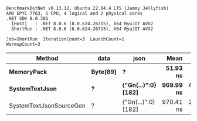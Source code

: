 ```

BenchmarkDotNet v0.13.12, Ubuntu 22.04.4 LTS (Jammy Jellyfish)
AMD EPYC 7763, 1 CPU, 4 logical and 2 physical cores
.NET SDK 8.0.301
  [Host]   : .NET 8.0.6 (8.0.624.26715), X64 RyuJIT AVX2
  ShortRun : .NET 8.0.6 (8.0.624.26715), X64 RyuJIT AVX2

Job=ShortRun  IterationCount=3  LaunchCount=1  
WarmupCount=3  

```
| Method                  | data     | json                | Mean      | Error     | StdDev    | Min       | Max       | Gen0   | Allocated |
|------------------------ |--------- |-------------------- |----------:|----------:|----------:|----------:|----------:|-------:|----------:|
| **MemoryPack**              | **Byte[89]** | **?**                   |  **51.93 ns** |  **17.56 ns** |  **0.962 ns** |  **51.22 ns** |  **53.03 ns** | **0.0012** |     **104 B** |
| **SystemTextJson**          | **?**        | **{&quot;Gn(...)&quot;:0} [182]** | **969.99 ns** | **422.54 ns** | **23.161 ns** | **954.08 ns** | **996.56 ns** |      **-** |     **104 B** |
| SystemTextJsonSourceGen | ?        | {&quot;Gn(...)&quot;:0} [182] | 970.41 ns | 207.63 ns | 11.381 ns | 957.94 ns | 980.23 ns |      - |     104 B |
